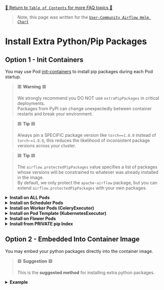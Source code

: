 [🔗 Return to `Table of Contents` for more FAQ topics 🔗](https://github.com/airflow-helm/charts/tree/main/charts/airflow#frequently-asked-questions)

> Note, this page was written for the [`User-Community Airflow Helm Chart`](https://github.com/airflow-helm/charts/tree/main/charts/airflow)

# Install Extra Python/Pip Packages

## Option 1 - Init Containers

You may use Pod [init-containers](https://kubernetes.io/docs/concepts/workloads/pods/init-containers/) to install pip packages during each Pod startup.

> 🟥 __Warning__ 🟥
>
> We strongly recommend you DO NOT use `extraPipPackages` in critical deployments.
> <br>
> Packages from PyPI can change unexpectedly between container restarts and break your environment.

> 🟦 __Tip__ 🟦
>
> Always pin a SPECIFIC package version like `torch==1.8.0` instead of `torch~=1.8.0`,
> this reduces the likelihood of inconsistent package versions across your cluster.

> 🟦 __Tip__ 🟦
>
> The `airflow.protectedPipPackages` value specifies a list of packages whose versions will be constrained to whatever was already installed in the image.
> <br>
> By default, we only protect the `apache-airflow` package, but you can extend `airflow.protectedPipPackages` with your own packages.

<details>
<summary>
  <b>Install on ALL Pods</b>
</summary>

---

The `airflow.extraPipPackages` value installs pip packages on all Airflow Pods.

For example, to install `torch` on all Airflow Pods:

```yaml
airflow:
  extraPipPackages:
    - "torch==1.8.0"
```

> 🟨 __Note__ 🟨
> 
> Global packages defined in `airflow.extraPipPackages` will NOT be installed in the KubernetesExecutor pod template.

</details>

<details>
<summary>
  <b>Install on Scheduler Pods</b>
</summary>

---

The `scheduler.extraPipPackages` value installs pip packages on the Airflow Scheduler Pods.

For example, to install `torch` on the Scheduler Pods only:

```yaml
scheduler:
  extraPipPackages:
    - "torch==1.8.0"
```

> 🟦 __Tip__ 🟦
>
> If the same package is defined in both `airflow.extraPipPackages` and `scheduler.extraPipPackages`, 
> the version in `scheduler.extraPipPackages` will take precedence.
>
> This is because packages from deployment-specific values are listed at the END of the `pip install` command.

</details>

<details>
<summary>
  <b>Install on Worker Pods (CeleryExecutor)</b>
</summary>

---

The `worker.extraPipPackages` value installs pip packages on the Airflow Worker Pods.

For example, to install `torch` on the Worker Pods only:

```yaml
workers:
  extraPipPackages:
    - "torch==1.8.0"
```

> 🟦 __Tip__ 🟦
>
> If the same package is defined in both `airflow.extraPipPackages` and `worker.extraPipPackages`, 
> the version in `worker.extraPipPackages` will take precedence.
>
> This is because packages from deployment-specific values are listed at the END of the `pip install` command.

</details>

<details>
<summary>
  <b>Install on Pod Template (KubernetesExecutor)</b>
</summary>

---

The `airflow.kubernetesPodTemplate.extraPipPackages` value installs pip packages in the KubernetesExecutor Pod Template.

For example, to install `torch` on the KubernetesExecutor Pod Template only:

```yaml
airflow:
  kubernetesPodTemplate:
    extraPipPackages:
      - "torch==1.8.0"
```

> 🟨 __Note__ 🟨
> 
> Global packages defined in `airflow.extraPipPackages` will NOT be installed in the KubernetesExecutor pod template.

</details>

<details>
<summary>
  <b>Install on Flower Pods</b>
</summary>

---

The `flower.extraPipPackages` value installs pip packages on the Flower Pods.

For example, to install `torch` on the Flower Pods only:

```yaml
flower:
  extraPipPackages:
    - "torch==1.8.0"
```

> 🟦 __Tip__ 🟦
>
> If the same package is defined in both `airflow.extraPipPackages` and `flower.extraPipPackages`, 
> the version in `flower.extraPipPackages` will take precedence.
>
> This is because packages from deployment-specific values are listed at the END of the `pip install` command.

</details>

<details>
<summary>
  <b>Install from PRIVATE pip Index</b>
</summary>

---

Pip can install packages from a private Python Package Index using the `--index-url` argument or `PIP_INDEX_URL` environment variable.

For example, to install `my-internal-package` from a private index hosted at `example.com/packages/simple/`:

```yaml
airflow:
  config:
    ## pip configs can be set with environment variables
    PIP_TIMEOUT: 60
    PIP_INDEX_URL: https://<username>:<password>@example.com/packages/simple/
    PIP_TRUSTED_HOST: example.com
  
  extraPipPackages:
    - "my-internal-package==1.0.0"
```

</details>

## Option 2 - Embedded Into Container Image

You may embed your python packages directly into the container image.

> 🟩 __Suggestion__ 🟩
> 
> This is the __suggested method__ for installing extra python packages.

<details>
<summary>
  <b>Example</b>
</summary>

---

This chart uses the official [`apache/airflow`](https://hub.docker.com/r/apache/airflow) Docker images.

Here is a Dockerfile that extends `apache/airflow:2.2.5-python3.8` with the `torch` package:

```dockerfile
FROM apache/airflow:2.2.5-python3.8

# install your pip packages
RUN pip install --no-cache-dir \
    torch~=1.8.0
```

You might then build and tag this Dockerfile as `MY_REPO:MY_TAG`.

The following values tell the chart to use the `MY_REPO:MY_TAG` container image:

```yaml
airflow:
  image:
    repository: MY_REPO
    tag: MY_TAG
        
    ## WARNING: even if set to "Always" DO NOT reuse tag names, 
    ##          containers only pull the latest image when restarting
    pullPolicy: IfNotPresent
```

> 🟥 __Warning__ 🟥
>
> Ensure that you NEVER REUSE an image tag name.
> <br>
> This ensures that whenever you update `airflow.image.tag`, all airflow pods will restart and have the same packages.
> <br>
> For example, you may append a version or git hash corresponding to your packages:
>
> 1. `MY_REPO:MY_TAG-v1`, `MY_REPO:MY_TAG-v2`, `MY_REPO:MY_TAG-v3`
> 2. `MY_REPO:MY_TAG-0.1.0`, `MY_REPO:MY_TAG-0.1.1`, `MY_REPO:MY_TAG-0.1.3`
> 3. `MY_REPO:MY_TAG-a1a1a1a`, `MY_REPO:MY_TAG-a2a2a3a`, `MY_REPO:MY_TAG-a3a3a3a`

</details>

